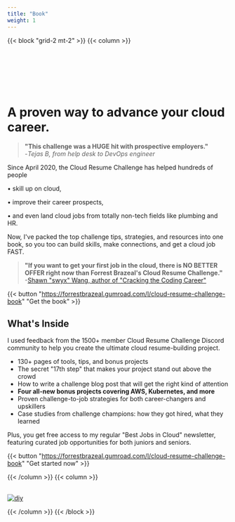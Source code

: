```yaml
---
title: "Book"
weight: 1
---
```


{{< block "grid-2 mt-2" >}}
{{< column >}}

<br>
<br>
<br>
<br>
<br>

# A proven way to advance your cloud career.

> **"This challenge was a HUGE hit with prospective employers."** <br> -*Tejas B, from help desk to DevOps engineer*

Since April 2020, the Cloud Resume Challenge has helped hundreds of people

• skill up on cloud,

• improve their career prospects,

• and even land cloud jobs from totally non-tech fields like plumbing and HR.

Now, I've packed the top challenge tips, strategies, and resources into one book, so you too can build skills, make connections, and get a cloud job FAST.

> **"If you want to get your first job in the cloud, there is NO BETTER OFFER right now than Forrest Brazeal's Cloud Resume Challenge."** <br> -[Shawn "swyx" Wang, author of "Cracking the Coding Career"](https://twitter.com/swyx/status/1266355081995149313)

{{< button "https://forrestbrazeal.gumroad.com/l/cloud-resume-challenge-book" "Get the book" >}}

## What's Inside

I used feedback from the 1500+ member Cloud Resume Challenge Discord community to help you create the ultimate cloud resume-building project.

* 130+ pages of tools, tips, and bonus projects 
* The secret "17th step" that makes your project stand out above the crowd
* How to write a challenge blog post that will get the right kind of attention
* **Four all-new bonus projects covering AWS, Kubernetes, and more**
* Proven challenge-to-job strategies for both career-changers and upskillers
* Case studies from challenge champions: how they got hired, what they learned

Plus, you get free access to my regular "Best Jobs in Cloud" newsletter, featuring curated job opportunities for both juniors and seniors.

{{< button "https://forrestbrazeal.gumroad.com/l/cloud-resume-challenge-book" "Get started now" >}}

{{< /column >}}
{{< column >}}
<br>
<br>

[![diy](/images/book.png)](https://forrestbrazeal.gumroad.com/l/cloud-resume-challenge-book)

{{< /column >}}
{{< /block >}}
